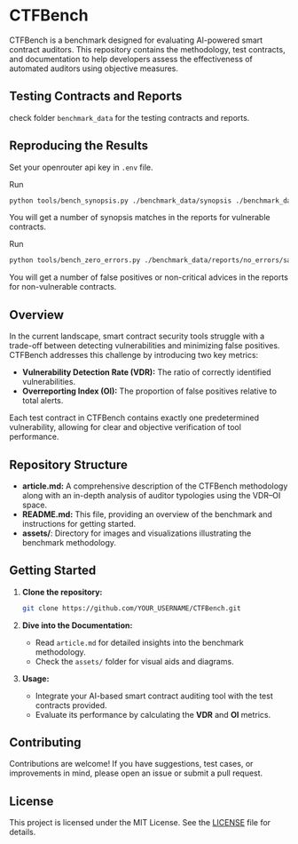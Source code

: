 # CTFBench

CTFBench is a benchmark designed for evaluating AI-powered smart contract auditors. This repository contains the methodology, test contracts, and documentation to help developers assess the effectiveness of automated auditors using objective measures.

## Testing Contracts and Reports

check folder `benchmark_data` for the testing contracts and reports.

## Reproducing the Results

Set your openrouter api key in `.env` file.

Run
```bash
python tools/bench_synopsis.py ./benchmark_data/synopsis ./benchmark_data/reports/with_errors/savant
```

You will get a number of synopsis matches in the reports for vulnerable contracts.



Run

```bash
python tools/bench_zero_errors.py ./benchmark_data/reports/no_errors/savant
```

You will get a number of false positives or non-critical advices in the reports for non-vulnerable contracts.

## Overview

In the current landscape, smart contract security tools struggle with a trade-off between detecting vulnerabilities and minimizing false positives. CTFBench addresses this challenge by introducing two key metrics:

- **Vulnerability Detection Rate (VDR):** The ratio of correctly identified vulnerabilities.
- **Overreporting Index (OI):** The proportion of false positives relative to total alerts.

Each test contract in CTFBench contains exactly one predetermined vulnerability, allowing for clear and objective verification of tool performance.

## Repository Structure

- **article.md:** A comprehensive description of the CTFBench methodology along with an in-depth analysis of auditor typologies using the VDR–OI space.
- **README.md:** This file, providing an overview of the benchmark and instructions for getting started.
- **assets/**: Directory for images and visualizations illustrating the benchmark methodology.

## Getting Started

1. **Clone the repository:**
   ```bash
   git clone https://github.com/YOUR_USERNAME/CTFBench.git
   ```

2. **Dive into the Documentation:**
   - Read `article.md` for detailed insights into the benchmark methodology.
   - Check the `assets/` folder for visual aids and diagrams.

3. **Usage:**
   - Integrate your AI-based smart contract auditing tool with the test contracts provided.
   - Evaluate its performance by calculating the **VDR** and **OI** metrics.

## Contributing

Contributions are welcome! If you have suggestions, test cases, or improvements in mind, please open an issue or submit a pull request.

## License

This project is licensed under the MIT License. See the [LICENSE](LICENSE) file for details. 
